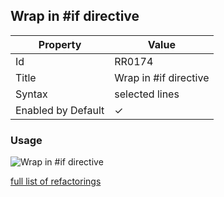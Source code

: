 ## Wrap in \#if directive

| Property           | Value                  |
| ------------------ | ---------------------- |
| Id                 | RR0174                 |
| Title              | Wrap in \#if directive |
| Syntax             | selected lines         |
| Enabled by Default | &#x2713;               |

### Usage

![Wrap in \#if directive](../../images/refactorings/WrapInIfDirective.png)

[full list of refactorings](Refactorings.md)